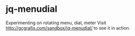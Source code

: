 jq-menudial
===========

Experimenting on rotating menu, dial, meter
Visit http://gcgrafix.com/sandbox/jq-menudial/ to see it in action.
